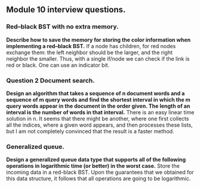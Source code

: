 ## Module 10 interview questions.

### Red–black BST with no extra memory. 
**Describe how to save the memory for storing the color information when implementing a red–black BST.**
If a node has children, for red nodes exchange them: the left neighbor should be the larger, and the right neighbor the smaller. Thus, with a single if/node we can check if the link is red or black. One can use an indicator bit.

### Question 2 Document search.
**Design an algorithm that takes a sequence of n document words and a sequence of m query words and find the shortest interval in which the m query words appear in the document in the order given. The length of an interval is the number of words in that interval.**
There is an easy linear time solution in n. It seems that there might be another, where one first collects all the indices, where a given word appears, and then processes these lists, but I am not completely convinced that the result is a faster method.


### Generalized queue.
**Design a generalized queue data type that supports all of the following operations in logarithmic time (or better) in the worst case.**
Store the incoming data in a red-black BST. Upon the guarantees that we obtained for this data structure, it follows that all operations are going to be logarithmic.
